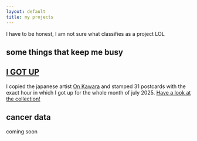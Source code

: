 ```yaml
---
layout: default
title: my projects
---
```


I have to be honest, I am not sure what classifies as a project LOL

## some things that keep me busy
## [I GOT UP](/pages/i-got-up/)
I copied the japanese artist [On Kawara](https://onkawara.co.uk/styled-96/) and stamped 31 postcards with the exact hour in which I got up for the whole month of july 2025. [Have a look at the collection!](/pages/i-got-up/)

## cancer data
coming soon
